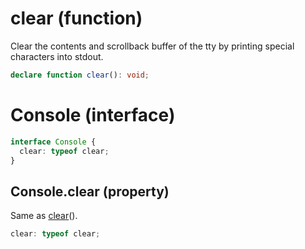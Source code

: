 # clear (function)

Clear the contents and scrollback buffer of the tty by printing special characters into stdout.

```ts
declare function clear(): void;
```

# Console (interface)

```ts
interface Console {
  clear: typeof clear;
}
```

## Console.clear (property)

Same as [clear](/meta/generated-docs/console.md#clear-function)().

```ts
clear: typeof clear;
```
